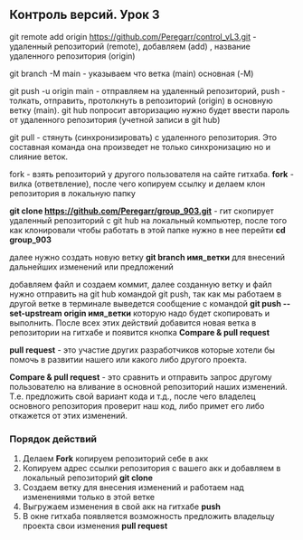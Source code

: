 ## Контроль версий. Урок 3

git remote add origin https://github.com/Peregarr/control_vL3.git - удаленный репозиторий (remote), добавляем (add) , название удаленного репозитория (origin)

git branch -M main - указываем что ветка (main) основная (-M)

git push -u origin main - отправляем на удаленный репозиторий, push - толкать, отправить, протолкнуть в репозиторий (origin) в основную ветку (main). git hub попросит авторизацию нужно будет ввести пароль от удаленного репозитория (учетной записи в git hub)

git pull - стянуть (синхронизировать) с удаленного репозитория. Это составная команда она произведет не только синхронизацию но и слияние веток.

fork - взять репозиторий у другого пользователя на сайте гитхаба. **fork** - вилка (ответвление), после чего копируем ссылку и делаем клон репозитория в локальную папку

**git clone https://github.com/Peregarr/group_903.git** - гит скопирует удаленный репозиторий с git hub на локальный компьютер, после того как клонировали чтобы работать в этой папке нужно в нее перейти **cd group_903**

далее нужно создать новую ветку **git branch имя_ветки** для внесений дальнейших изменений или предложений

добавляем файл и создаем коммит, далее созданную ветку и файл нужно отправить на git hub командой git push, так как мы работаем в другой ветке в терминале выведется сообщение с командой **git push --set-upstream origin имя_ветки** которую надо будет скопировать и выполнить. После всех этих действий добавится новая ветка в репозитории на гитхабе и появится кнопка **Compare & pull request**

**pull request** - это участие других разработчиков которые хотели бы помочь в развитии нашего или какого либо другого проекта.

**Compare & pull request** - это сравнить и отправить запрос другому пользователю на вливание в основной репозиторий наших изменений. Т.е. предложить свой вариант кода и т.д., после чего владелец основного репозитория проверит наш код, либо примет его либо откажется от этих изменений.

###  Порядок действий

1. Делаем **Fork** копируем репозиторий себе в акк
2. Копируем адрес ссылки репозитория с вашего акк и добавляем в локальный репозиторий **git clone**
3. Создаем ветку для внесения изменений и работаем над изменениями только в этой ветке
4. Выгружаем изменения в свой акк на гитхабе **push**
5. В окне гитхаба появляется возможность предложить владельцу проекта свои изменения **pull request**